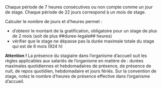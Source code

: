 ﻿Chaque période de 7 heures consécutives ou non compte comme un jour de stage.
Chaque période de 22 jours correspond à un mois de stage.

Calculer le nombre de jours et d’heures permet :

- d’obtenir le montant de la gratification, obligatoire pour un stage de plus de 2 mois (soit de plus ##duree-legale## heures)
- vérifier que le stage ne dépasse pas la durée maximale totale du stage qui est de 6 mois (924 h)

**Attention !** La présence du stagiaire dans l’organisme d’accueil suit les règles applicables aux salariés de l’organisme en matière de : durées maximales quotidiennes et hebdomadaires de présence, de présence de nuit, de repos quotidien, hebdomadaire et jours fériés.
Sur la convention de stage, notez le nombre d’heures de présence effective dans l’organisme d’accueil.